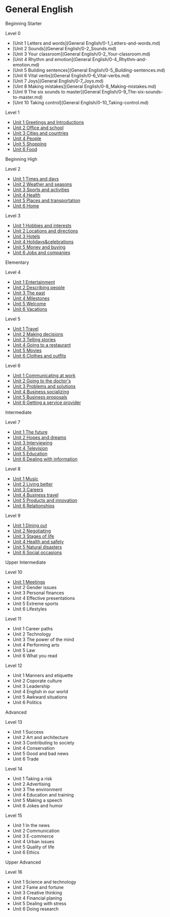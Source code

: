 

# General English

Beginning Starter

Level 0

* [Unit 1 Letters and words](General English/0-1_Letters-and-words.md)
* [Unit 2 Sounds](General English/0-2_Sounds.md)
* [Unit 3 Your classroom](General English/0-2_Your-classroom.md)
* [Unit 4 Rhythm and emotion](General English/0-4_Rhythm-and-emotion.md)
* [Unit 5 Building sentences](General English/0-5_Building-sentences.md)
* [Unit 6 Vital verbs](General English/0-6_Vital-verbs.md)
* [Unit 7 Joys](General English/0-7_Joys.md)
* [Uint 8 Making mistakes](General English/0-8_Making-mistakes.md)
* [Uint 9 The six sounds to master](General English/0-9_The-six-sounds-to-master.md)
* [Uint 10 Taking control](General English/0-10_Taking-control.md)

Level 1

- [Unit 1 Greetings and Introductions](EF/1-1_Greetings-and-Introductions.md)
- [Unit 2 Office and school](EF/1-2_Office-and-school.md)
- [Unit 3 Cities and countries](EF/1-3_Cities-and-countries.md)
- [Unit 4 People](1-4_People.md)
- [Unit 5 Shopping](1-5_Shopping.md)
- [Unit 6 Food](EF/1-6_Food.md)

Beginning High

Level 2

- [Unit 1 Times and days](EF/2-1_Time-and-days.md)
- [Unit 2 Weather and seasons](EF/2-2_Weather-and-seasons.md)
- [Unit 3 Sports and activities](2-3_Sports-and-activities.md)
- [Unit 4 Health](2-4_Health.md)
- [Unit 5 Places and transportation](EF/2-5_Places-and-transportation.md)
- [Unit 6 Home](EF/2-6_Home.md)

Level 3

- [Unit 1 Hobbies and interests](EF/3-1_Hobbies-and-interests.md)
- [Unit 2 Locations and directions](EF/3-2_Locations-and-directions.md)
- [Unit 3 Hotels](EF/3-3_Accommodation.md)
- [Unit 4 Holidays&celebrations](EF/3-4_holidays-and-celebrations.md)
- [Unit 5 Money and buying](EF/3-5_Money-and-buying.md)
- [Unit 6 Jobs and companies](EF/3-6_Jobs-and-commpanies.md)

Elementary

Level 4

* [Unit 1 Entertainment](EF/4-1_Entertainment.md) 
* [Unit 2 Describing people](EF/4-2_Describing-people.md)
* [Unit 3 The past](EF/4-3_The-Past.md)
* [Unit 4 Milestones](EF/4-4_Milestones.md)
* [Unit 5 Welcome](EF/4-5_Welcome.md.md)
* [Unit 6 Vacations](EF/4-6_Vacations.md) 

Level 5

* [Unit 1 Travel](EF/5-1_Travel.md)
* [Unit 2 Making decisions](EF/5-2_Making-decisions.md)
* [Unit 3 Telling stories](EF/5-3_Telling-stories.md)
* [Unit 4 Going to a restaurant](EF/5-4_Going-to-a-restaurant.md)
* [Unit 5 Movies](5-5_Movies.md)
* [Unit 6 Clothes and outfits](EF/5-6_Clothes-and-outfits.md)

Level 6

* [Unit 1 Communicating at work](EF/6-1_Communicating-at-work.md)
* [Unit 2 Going to the doctor's](EF/6-2_Going-to-the-doctor's.md)
* [Unit 3 Problems and solutions](6-3_Problems-and-solutions.md)
* [Unit 4 Business socializing](EF/6-4_Business_socializing.md)
* [Unit 5 Business proposals](6-5_Business-socializing.md)
* [Unit 6 Getting a service provider](EF/6-6_Getting-a-service-provider.md)

Intermediate

Level 7

* [Unit 1 The future](EF/7-1_The-future.md)
* [Unit 2 Hopes and dreams](EF/7-2_Hopes-and-dreams.md)
* [Unit 3 Interviewing](EF/7-3_Interviewing.md)
* [Unit 4 Television](EF/7-4_Television.md)
* [Unit 5 Education](EF/7-5_Education.md)
* [Unit 6 Dealing with information](EF/7-6_Dealing-with-information.md)

Level 8

* [Unit 1 Music](EF/8-1_Music.md)
* [Unit 2 Living better](EF/8-2_Living-better.md)
* [Unit 3 Careers](EF/8-3_Careers.md)
* [Unit 4 Business travel](EF/8-4_Business-travel.md)
* [Unit 5 Products and innovation](EF/8-5_Products-and-innovation.md)
* [Unit 6 Relationships](EF/8-6_Relationships.md)

Level 9

  - [Unit 1 Dining out](EF/9-1_Dining-out.md)
  - [Unit 2 Negotiating](EF/9-2_Negotiating.md)
  - [Unit 3 Stages of life](EF/9-3_Stages-of-life.md)
  - [Unit 4 Health and safety](EF/9-4_Health-and-safety.md)
  - [Unit 5 Natural disasters](EF/9-5_Natural-disasters.md)
  - [Unit 6 Social occasions](EF/9-6_Social-occasions.md)

Upper Intermediate

Level 10

  - [Unit 1 Meetings](10-1_Meetings.md)
  - Unit 2 Gender issues
  - Unit 3 Personal finances
  - Unit 4 Effective presentations
  - Unit 5 Extreme sports
  - Unit 6 Lifestyles

Level 11

  - Unit 1 Career paths
  - Unit 2 Technology
  - Unit 3 The power of the mind
  - Unit 4 Performing arts
  - Unit 5 Law
  - Unit 6 What you read

Level 12

  - Unit 1 Manners and etiquette
  - Unit 2 Coporate culture
  - Unit 3 Leadership
  - Unit 4 English in our world 
  - Unit 5 Awkward situations
  - Unit 6 Politics

Advanced

Level 13

  - Unit 1 Success
  - Unit 2 Art and architecture
  - Unit 3 Contributing to society
  - Unit 4 Conservation
  - Unit 5 Good and bad news
  - Unit 6 Trade

Level 14

  - Unit 1 Taking a risk
  - Unit 2 Advertising
  - Unit 3 The environment
  - Unit 4 Education and training
  - Unit 5 Making a speech
  - Unit 6 Jokes and humor

Level 15

  - Unit 1 In the news
  - Unit 2 Communication
  - Unit 3 E-commerce
  - Unit 4 Urban issues
  - Unit 5 Quality of life
  - Unit 6 Ethics

Upper Advanced

Level 16

  - Unit 1 Science and technology
  - Unit 2 Fame and fortune
  - Unit 3 Creative thinking
  - Unit 4 Financial planing
  - Unit 5 Dealing with stress
  - Unit 6 Doing research
